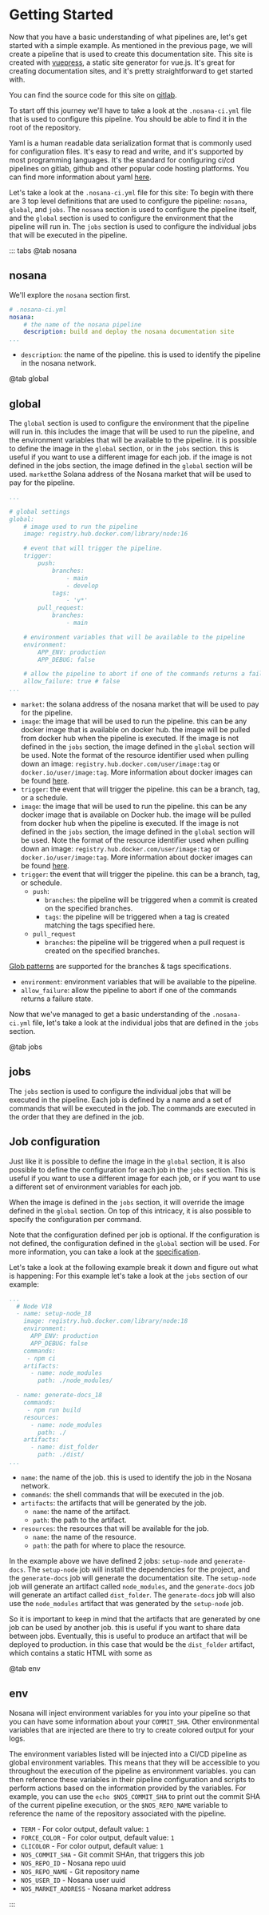 # Getting Started

Now that you have a basic understanding of what pipelines are, let's get started with a simple example.
As mentioned in the previous page, we will create a pipeline that is used to create this documentation site.
This site is created with [vuepress](https://vuepress.vuejs.org/), a static site generator for vue.js.
It's great for creating documentation sites, and it's pretty straightforward to get started with.

You can find the source code for this site on [gitlab](https://gitlab.com/nosana-ci/nosana-docs).

To start off this journey we'll have to take a look at the `.nosana-ci.yml` file that is used to configure this pipeline.
You should be able to find it in the root of the repository.

Yaml is a human readable data serialization format that is commonly used for configuration files.
It's easy to read and write, and it's supported by most programming languages.
It's the standard for configuring ci/cd pipelines on gitlab, github and other popular code hosting platforms.
You can find more information about yaml [here](https://yaml.org/).

Let's take a look at the `.nosana-ci.yml` file for this site:
To begin with there are 3 top level definitions that are used to configure the pipeline: `nosana`, `global`, and `jobs`.
The `nosana` section is used to configure the pipeline itself, and the `global` section is used to configure the environment that the pipeline will run in.
The `jobs` section is used to configure the individual jobs that will be executed in the pipeline.

::: tabs
@tab nosana

## nosana

We'll explore the `nosana` section first.

```yaml
# .nosana-ci.yml
nosana:
    # the name of the nosana pipeline
    description: build and deploy the nosana documentation site
...
```

- `description`: the name of the pipeline. this is used to identify the pipeline in the nosana network.

@tab global

## global

The `global` section is used to configure the environment that the pipeline will run in.
this includes the image that will be used to run the pipeline, and the environment variables that will be available to the pipeline.
it is possible to define the image in the `global` section, or in the `jobs` section.
this is useful if you want to use a different image for each job. if the image is not defined in the jobs section, the image defined in the `global` section will be used.
`market`the Solana address of the Nosana market that will be used to pay for the pipeline.

```yaml
...

# global settings
global:
    # image used to run the pipeline
    image: registry.hub.docker.com/library/node:16

    # event that will trigger the pipeline.
    trigger:
        push:
            branches:
                - main
                - develop
            tags:
                - 'v*'
        pull_request:
            branches:
                - main

    # environment variables that will be available to the pipeline
    environment:
        APP_ENV: production
        APP_DEBUG: false

    # allow the pipeline to abort if one of the commands returns a failure state.
    allow_failure: true # false
...
```

- `market`: the solana address of the nosana market that will be used to pay for the pipeline.
- `image`: the image that will be used to run the pipeline. this can be any docker image that is available on docker hub. the image will be pulled from docker hub when the pipeline is executed. If the image is not defined in the `jobs` section, the image defined in the `global` section will be used. Note the format of the resource identifier used when pulling down an image: `registry.hub.docker.com/user/image:tag` or `docker.io/user/image:tag`. More information about docker images can be found [here](https://docs.docker.com/registry/introduction/).
- `trigger`: the event that will trigger the pipeline. this can be a branch, tag, or a schedule.
- `image`: the image that will be used to run the pipeline. this can be any docker image that is available on Docker hub. the image will be pulled from docker hub when the pipeline is executed. If the image is not defined in the `jobs` section, the image defined in the `global` section will be used. Note the format of the resource identifier used when pulling down an image: `registry.hub.docker.com/user/image:tag` or `docker.io/user/image:tag`. More information about docker images can be found [here](https://docs.docker.com/registry/introduction/).
- `trigger`: the event that will trigger the pipeline. this can be a branch, tag, or schedule.
  - `push`: 
    - `branches`: the pipeline will be triggered when a commit is created on the specified branches.
    - `tags`: the pipeline will be triggered when a tag is created matching the tags specified here.
  - `pull_request`
    - `branches`: the pipeline will be triggered when a pull request is created on the specified branches.

[Glob patterns](https://en.wikipedia.org/wiki/Glob_(programming)) are supported for the branches & tags specifications.
- `environment`: environment variables that will be available to the pipeline.
- `allow_failure`: allow the pipeline to abort if one of the commands returns a failure state.

Now that we've managed to get a basic understanding of the `.nosana-ci.yml` file, let's take a look at the individual jobs that are defined in the `jobs` section.

@tab jobs

## jobs

The `jobs` section is used to configure the individual jobs that will be executed in the pipeline.
Each job is defined by a name and a set of commands that will be executed in the job.
The commands are executed in the order that they are defined in the job.

## Job configuration

Just like it is possible to define the image in the `global` section, it is also possible to define the configuration for each job in the `jobs` section.
This is useful if you want to use a different image for each job, or if you want to use a different set of environment variables for each job.

When the image is defined in the `jobs` section, it will override the image defined in the `global` section.
On top of this intricacy, it is also possible to specify the configuration per command.

Note that the configuration defined per job is optional. If the configuration is not defined, the configuration defined in the `global` section will be used.
For more information, you can take a look at the [specification](specification.md).

Let's take a look at the following example break it down and figure out what is happening:
For this example let's take a look at the `jobs` section of our example:

```yaml
...
  # Node V18
  - name: setup-node_18
    image: registry.hub.docker.com/library/node:18
    environment:
      APP_ENV: production
      APP_DEBUG: false
    commands:
     - npm ci
    artifacts:
      - name: node_modules
        path: ./node_modules/

  - name: generate-docs_18
    commands:
     - npm run build
    resources:
      - name: node_modules
        path: ./
    artifacts:
      - name: dist_folder
        path: ./dist/
...
```

- `name`: the name of the job. this is used to identify the job in the Nosana network.
- `commands`: the shell commands that will be executed in the job.
- `artifacts`: the artifacts that will be generated by the job.
  - `name`: the name of the artifact.
  - `path`: the path to the artifact.
- `resources`: the resources that will be available for the job.
  - `name`: the name of the resource.
  - `path`: the path for where to place the resource.

In the example above we have defined 2 jobs: `setup-node` and `generate-docs`.
The `setup-node` job will install the dependencies for the project, and the `generate-docs` job will generate the documentation site.
The `setup-node` job will generate an artifact called `node_modules`, and the `generate-docs` job will generate an artifact called `dist_folder`.
The `generate-docs` job will also use the `node_modules` artifact that was generated by the `setup-node` job.

So it is important to keep in mind that the artifacts that are generated by one job can be used by another job. this is useful if you want to share data between jobs.
Eventually, this is useful to produce an artifact that will be deployed to production.
in this case that would be the `dist_folder` artifact, which contains a static HTML with some as

@tab env

## env

Nosana will inject environment variables for you into your pipeline so that you can have some information about your `COMMIT_SHA`.
Other environmental variables that are injected are there to try to create colored output for your logs.

The environment variables listed will be injected into a CI/CD pipeline as global environment variables. This means that they will be accessible to you throughout the execution of the pipeline as environment variables. you can then reference these variables in their pipeline configuration and scripts to perform actions based on the information provided by the variables. For example, you can use the `echo $NOS_COMMIT_SHA` to print out the commit SHA of the current pipeline execution, or the `$NOS_REPO_NAME` variable to reference the name of the repository associated with the pipeline.

- `TERM` - For color output, default value: `1`
- `FORCE_COLOR` - For color output, default value: `1`
- `CLICOLOR` -  For color output, default value: `1`
- `NOS_COMMIT_SHA` - Git commit SHAn, that triggers this job
- `NOS_REPO_ID` - Nosana repo uuid
- `NOS_REPO_NAME` - Git repository name
- `NOS_USER_ID` - Nosana user uuid
- `NOS_MARKET_ADDRESS` - Nosana market address

:::
